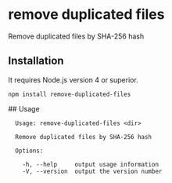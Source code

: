 remove duplicated files
=======================

Remove duplicated files by SHA-256 hash

## Installation

It requires Node.js version 4 or superior.

`npm install remove-duplicated-files`

## Usage
```
  Usage: remove-duplicated-files <dir>

  Remove duplicated files by SHA-256 hash

  Options:

    -h, --help     output usage information
    -V, --version  output the version number
```

